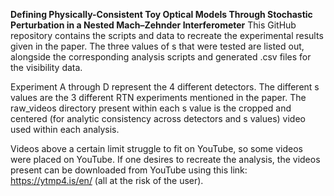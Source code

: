 **Defining Physically-Consistent Toy Optical Models Through Stochastic Perturbation in a Nested Mach–Zehnder Interferometer**
This GitHub repository contains the scripts and data to recreate the experimental results given in the paper. The three values of s that were tested are listed out, alongside the corresponding analysis scripts and generated .csv files for the visibility data.

Experiment A through D represent the 4 different detectors. The different s values are the 3 different RTN experiments mentioned in the paper. The raw_videos directory present within each s value is the cropped and centered (for analytic consistency across detectors and s values) video used within each analysis.

Videos above a certain limit struggle to fit on YouTube, so some videos were placed on YouTube. If one desires to recreate the analysis, the videos present can be downloaded from YouTube using this link: https://ytmp4.is/en/ (all at the risk of the user).
